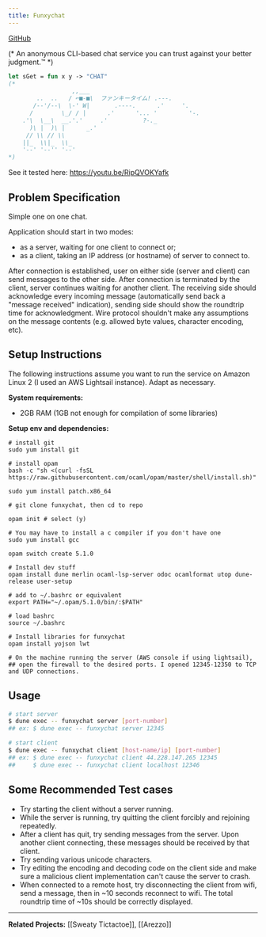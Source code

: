 ```yaml
---
title: Funxychat
---
```


[GitHub](https://github.com/HaydenLeBaron/funxychat)

(* An anonymous CLI-based chat service you can trust against your better judgment.™ *)

```ocaml
let sGet = fun x y -> "CHAT"
(*
                  ,,___
        ..  ..   / ⌐■-■\  ファンキータイム! .---.
       /--'/--\  \-' W|       .----.      .'     '.
      /        \_/ / |      .'      '... '         '-.
    .'\  \__\  __.'.'     .'          ?-._
      )\ |  )\ |      _.'
     // \\ // \\
    ||_  \\|_  \\_
    '--' '--'' '--'
*)
```

See it tested here: https://youtu.be/RipQVOKYafk

## Problem Specification

Simple one on one chat.

Application should start in two modes:

- as a server, waiting for one client to connect or;
- as a client, taking an IP address (or hostname) of server to connect to.

After connection is established, user on either side (server and client) can send messages to the other side. After connection is terminated by the client, server continues waiting for another client. The receiving side should acknowledge every incoming message (automatically send back a "message received" indication), sending side should show the roundtrip time for acknowledgment. Wire protocol shouldn't make any assumptions on the message contents (e.g. allowed byte values, character encoding, etc).

## Setup Instructions

The following instructions assume you want to run the service on Amazon Linux 2 (I used an AWS Lightsail instance). Adapt as necessary.

**System requirements:**
- 2GB RAM (1GB not enough for compilation of some libraries)

**Setup env and dependencies:**

```
# install git
sudo yum install git

# install opam
bash -c "sh <(curl -fsSL https://raw.githubusercontent.com/ocaml/opam/master/shell/install.sh)"

sudo yum install patch.x86_64

# git clone funxychat, then cd to repo

opam init # select (y)

# You may have to install a c compiler if you don't have one
sudo yum install gcc

opam switch create 5.1.0

# Install dev stuff
opam install dune merlin ocaml-lsp-server odoc ocamlformat utop dune-release user-setup

# add to ~/.bashrc or equivalent
export PATH="~/.opam/5.1.0/bin/:$PATH"

# load bashrc
source ~/.bashrc

# Install libraries for funxychat
opam install yojson lwt

# On the machine running the server (AWS console if using lightsail),
## open the firewall to the desired ports. I opened 12345-12350 to TCP and UDP connections.

```

## Usage

```bash
# start server
$ dune exec -- funxychat server [port-number]
## ex: $ dune exec -- funxychat server 12345

# start client
$ dune exec -- funxychat client [host-name/ip] [port-number]
## ex: $ dune exec -- funxychat client 44.228.147.265 12345
##     $ dune exec -- funxychat client localhost 12346
```

## Some Recommended Test cases

- Try starting the client without a server running.
- While the server is running, try quitting the client forcibly and rejoining repeatedly.
- After a client has quit, try sending messages from the server. Upon another client connecting, these messages should be received by that client.
- Try sending various unicode characters.
- Try editing the encoding and decoding code on the client side and make sure a malicious client implementation can't cause the server to crash.
- When connected to a remote host, try disconnecting the client from wifi, send a message, then in ~10 seconds reconnect to wifi. The total roundtrip time of ~10s should be correctly displayed.

---

**Related Projects:** [[Sweaty Tictactoe]], [[Arezzo]]

<!-- **Topics:** [[OCaml]], [[Network Programming]], [[Concurrent Programming]], [[CLI Applications]] -->